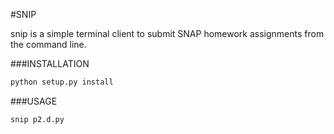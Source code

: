 #SNIP

snip is a simple terminal client to submit SNAP homework assignments from the command line. 

###INSTALLATION

```bash
python setup.py install 
```

###USAGE
```bash
snip p2.d.py
```
